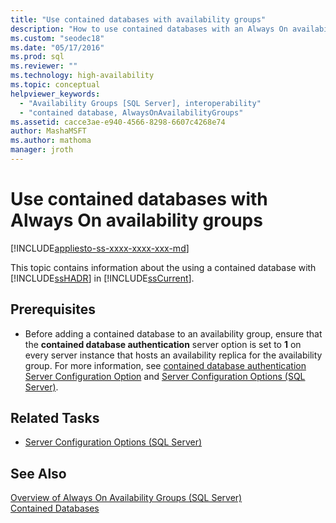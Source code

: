 ```yaml
---
title: "Use contained databases with availability groups"
description: "How to use contained databases with an Always On availability group"
ms.custom: "seodec18"
ms.date: "05/17/2016"
ms.prod: sql
ms.reviewer: ""
ms.technology: high-availability
ms.topic: conceptual
helpviewer_keywords: 
  - "Availability Groups [SQL Server], interoperability"
  - "contained database, AlwaysOnAvailabilityGroups"
ms.assetid: cacce3ae-e940-4566-8298-6607c4268e74
author: MashaMSFT
ms.author: mathoma
manager: jroth
---
```

# Use contained databases with Always On availability groups 
[!INCLUDE[appliesto-ss-xxxx-xxxx-xxx-md](../../../includes/appliesto-ss-xxxx-xxxx-xxx-md.md)]

  This topic contains information about the using a contained database with [!INCLUDE[ssHADR](../../../includes/sshadr-md.md)] in [!INCLUDE[ssCurrent](../../../includes/sscurrent-md.md)].  
  
##  <a name="Prerequisites"></a> Prerequisites  
  
-   Before adding a contained database to an availability group, ensure that the **contained database authentication** server option is set to **1** on every server instance that hosts an availability replica for the availability group. For more information, see [contained database authentication Server Configuration Option](../../../database-engine/configure-windows/contained-database-authentication-server-configuration-option.md) and [Server Configuration Options &#40;SQL Server&#41;](../../../database-engine/configure-windows/server-configuration-options-sql-server.md).  
  
##  <a name="RelatedTasks"></a> Related Tasks  
  
-   [Server Configuration Options &#40;SQL Server&#41;](../../../database-engine/configure-windows/server-configuration-options-sql-server.md)  
  
## See Also  
 [Overview of Always On Availability Groups &#40;SQL Server&#41;](../../../database-engine/availability-groups/windows/overview-of-always-on-availability-groups-sql-server.md)   
 [Contained Databases](../../../relational-databases/databases/contained-databases.md)  
  
  
